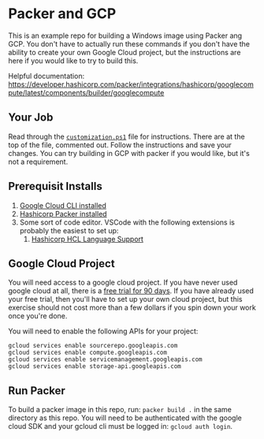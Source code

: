 # Packer and GCP

This is an example repo for building a Windows image using Packer ang GCP. You don't have to actually run these commands if you don't have the ability to create your own Google Cloud project, but the instructions are here if you would like to try to build this.

Helpful documentation: https://developer.hashicorp.com/packer/integrations/hashicorp/googlecompute/latest/components/builder/googlecompute

## Your Job

Read through the [`customization.ps1`](./customization.ps1) file for instructions. There are at the top of the file, commented out. Follow the instructions and save your changes. You can try building in GCP with packer if you would like, but it's not a requirement.

## Prerequisit Installs

1. [Google Cloud CLI installed](https://cloud.google.com/sdk/docs/install)
2. [Hashicorp Packer installed](https://developer.hashicorp.com/packer/tutorials/docker-get-started/get-started-install-cli)
3. Some sort of code editor. VSCode with the following extensions is probably the easiest to set up:
   1. [Hashicorp HCL Language Support](https://marketplace.visualstudio.com/items?itemName=HashiCorp.HCL)

## Google Cloud Project

You will need access to a google cloud project. If you have never used google cloud at all, there is a [free trial for 90 days](https://cloud.google.com/free/docs/free-cloud-features#free-trial). If you have already used your free trial, then you'll have to set up your own cloud project, but this exercise should not cost more than a few dollars if you spin down your work once you're done.

You will need to enable the following APIs for your project:

```shell
gcloud services enable sourcerepo.googleapis.com
gcloud services enable compute.googleapis.com
gcloud services enable servicemanagement.googleapis.com
gcloud services enable storage-api.googleapis.com

```

## Run Packer

To build a packer image in this repo, run: `packer build .` in the same directory as this repo. You will need to be authenticated with the google cloud SDK and your gcloud cli must be logged in: `gcloud auth login`.
